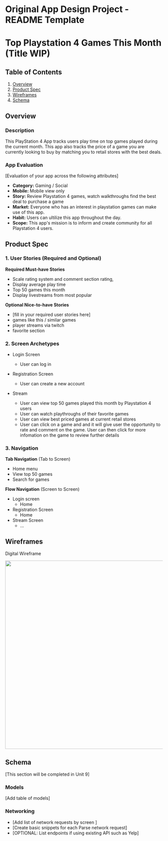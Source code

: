 Original App Design Project - README Template
===

# Top Playstation 4 Games This Month (Title WIP)

## Table of Contents
1. [Overview](#Overview)
1. [Product Spec](#Product-Spec)
1. [Wireframes](#Wireframes)
2. [Schema](#Schema)

## Overview
### Description
This PlayStation 4 App tracks users play time on top games played during the current month. This app also tracks the price of a game you are currently looking to buy by matching you to retail stores with the best deals.

### App Evaluation
[Evaluation of your app across the following attributes]
- **Category:** Gaming / Social 
- **Mobile:** Mobile view only
- **Story:** Review Playstation 4 games, watch walkthroughs find the best deal to purchase a game
- **Market:** Everyone who has an interest in playstation games can make use of this app. 
- **Habit:** Users can ultilize this app throughout the day.
- **Scope:** This app's mission is to inform and create community for all Playstation 4 users. 

## Product Spec

### 1. User Stories (Required and Optional)

**Required Must-have Stories**

* Scale rating system and comment section rating,
* Display average play time
* Top 50 games this month 
* Display livestreams from most popular 

**Optional Nice-to-have Stories**

* [fill in your required user stories here]
* games like this / similar games
* player streams via twitch
* favorite section


### 2. Screen Archetypes

* Login Screen
   * User can log in
   
* Registration Screen
   * User can create a new account
   
* Stream
   * User can view top 50 games played this month by Playstation 4 users
   * User can watch playthroughs of their favorite games
   * User can view best priced games at current retail stores
   * User can click on a game and and it will give user the opportunity to rate and comment on the game. User can then click for more infomation on the game to review further details
   

### 3. Navigation

**Tab Navigation** (Tab to Screen)

* Home menu
* View top 50 games
* Search for games

**Flow Navigation** (Screen to Screen)

* Login screen
   * Home
* Registration Screen
   * Home
* Stream Screen 
   * ...
   

## Wireframes
Digital Wireframe

<img src="https://i.imgur.com/4gR5a2Y.png" width=600>


## Schema 
[This section will be completed in Unit 9]
### Models
[Add table of models]
### Networking
- [Add list of network requests by screen ]
- [Create basic snippets for each Parse network request]
- [OPTIONAL: List endpoints if using existing API such as Yelp]

